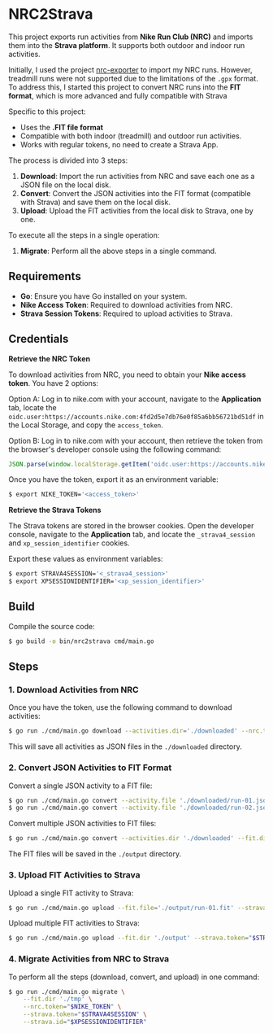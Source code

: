 # NRC2Strava

This project exports run activities from **Nike Run Club (NRC)** and imports them into the **Strava platform**. It supports both outdoor and indoor run activities.

Initially, I used the project [nrc-exporter](https://github.com/yasoob/nrc-exporter) to import my NRC runs. However, treadmill runs were not supported due to the limitations of the `.gpx` format. To address this, I started this project to convert NRC runs into the **FIT format**, which is more advanced and fully compatible with Strava

Specific to this project:
- Uses the **.FIT file format**
- Compatible with both indoor (treadmill) and outdoor run activities.
- Works with regular tokens, no need to create a Strava App.

The process is divided into 3 steps:

1. **Download**: Import the run activities from NRC and save each one as a JSON file on the local disk.
2. **Convert**: Convert the JSON activities into the FIT format (compatible with Strava) and save them on the local disk.
3. **Upload**: Upload the FIT activities from the local disk to Strava, one by one.

To execute all the steps in a single operation:

1. **Migrate**: Perform all the above steps in a single command.

## Requirements

- **Go**: Ensure you have Go installed on your system.
- **Nike Access Token**: Required to download activities from NRC.
- **Strava Session Tokens**: Required to upload activities to Strava.


## Credentials

**Retrieve the NRC Token**

To download activities from NRC, you need to obtain your **Nike access token**.
You have 2 options:

Option A: Log in to nike.com with your account, navigate to the **Application** tab, locate the `oidc.user:https://accounts.nike.com:4fd2d5e7db76e0f85a6bb56721bd51df` in the Local Storage, and copy the `access_token`.

Option B: Log in to nike.com with your account, then retrieve the token from the browser's developer console using the following command:
```javascript
JSON.parse(window.localStorage.getItem('oidc.user:https://accounts.nike.com:4fd2d5e7db76e0f85a6bb56721bd51df')).access_token
```

Once you have the token, export it as an environment variable:
```bash
$ export NIKE_TOKEN='<access_token>'
```

**Retrieve the Strava Tokens**

The Strava tokens are stored in the browser cookies.
Open the developer console, navigate to the **Application** tab, and locate the `_strava4_session` and `xp_session_identifier` cookies.

Export these values as environment variables:
```bash
$ export STRAVA4SESSION='<_strava4_session>'
$ export XPSESSIONIDENTIFIER='<xp_session_identifier>'
```

## Build

Compile the source code:
```bash
$ go build -o bin/nrc2strava cmd/main.go
```


## Steps

### 1. Download Activities from NRC

Once you have the token, use the following command to download activities:
```bash
$ go run ./cmd/main.go download --activities.dir='./downloaded' --nrc.token="$NIKE_TOKEN"
```

This will save all activities as JSON files in the `./downloaded` directory.


### 2. Convert JSON Activities to FIT Format

Convert a single JSON activity to a FIT file:
```bash
$ go run ./cmd/main.go convert --activity.file './downloaded/run-01.json'
$ go run ./cmd/main.go convert --activity.file './downloaded/run-02.json'
```

Convert multiple JSON activities to FIT files:
```bash
$ go run ./cmd/main.go convert --activities.dir './downloaded' --fit.dir './output'
```

The FIT files will be saved in the `./output` directory.


### 3. Upload FIT Activities to Strava

Upload a single FIT activity to Strava:
```bash
$ go run ./cmd/main.go upload --fit.file='./output/run-01.fit' --strava.token="$STRAVA4SESSION" --strava.id="$XPSESSIONIDENTIFIER"
```

Upload multiple FIT activities to Strava:
```bash
$ go run ./cmd/main.go upload --fit.dir './output' --strava.token="$STRAVA4SESSION" --strava.id="$XPSESSIONIDENTIFIER"
```


### 4. Migrate Activities from NRC to Strava

To perform all the steps (download, convert, and upload) in one command:
```bash
$ go run ./cmd/main.go migrate \
    --fit.dir './tmp' \
    --nrc.token="$NIKE_TOKEN" \
    --strava.token="$STRAVA4SESSION" \
    --strava.id="$XPSESSIONIDENTIFIER"
```

